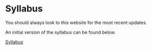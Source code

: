 Syllabus
============================

You should always look to this website for the most recent updates.


An initial version of the syllabus can be found below. 


[Syllabus](https://github.com/rpi-techfundamentals/ms-website-fall-2020/raw/master/file/syllabus.pdf)
